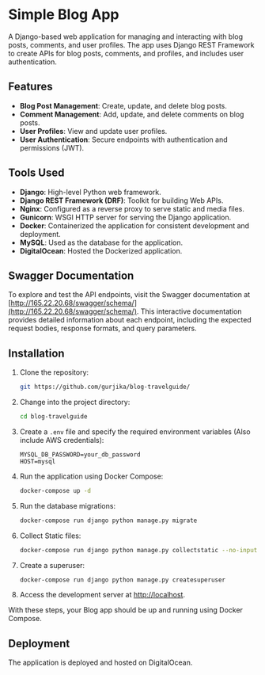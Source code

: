 # Simple Blog App

A Django-based web application for managing and interacting with blog posts, comments, and user profiles. The app uses Django REST Framework to create APIs for blog posts, comments, and profiles, and includes user authentication.

## Features

- **Blog Post Management**: Create, update, and delete blog posts.
- **Comment Management**: Add, update, and delete comments on blog posts.
- **User Profiles**: View and update user profiles.
- **User Authentication**: Secure endpoints with authentication and permissions (JWT).

## Tools Used

- **Django**: High-level Python web framework.
- **Django REST Framework (DRF)**: Toolkit for building Web APIs.
- **Nginx**: Configured as a reverse proxy to serve static and media files.
- **Gunicorn**: WSGI HTTP server for serving the Django application.
- **Docker**: Containerized the application for consistent development and deployment.
- **MySQL**: Used as the database for the application.
- **DigitalOcean**: Hosted the Dockerized application.


## Swagger Documentation

To explore and test the API endpoints, visit the Swagger documentation at [http://165.22.20.68/swagger/schema/](http://165.22.20.68/swagger/schema/). This interactive documentation provides detailed information about each endpoint, including the expected request bodies, response formats, and query parameters.

## Installation

1. Clone the repository:
    ```sh
    git https://github.com/gurjika/blog-travelguide/
    ```

2. Change into the project directory:
    ```sh
    cd blog-travelguide
    ```

3. Create a `.env` file and specify the required environment variables (Also include AWS credentials):
    ```env
    MYSQL_DB_PASSWORD=your_db_password
    HOST=mysql
    ```

4. Run the application using Docker Compose:
    ```sh
    docker-compose up -d
    ```

5. Run the database migrations:
    ```sh
    docker-compose run django python manage.py migrate
    ```

6. Collect Static files:
    ```sh
    docker-compose run django python manage.py collectstatic --no-input
    ```

7. Create a superuser:
    ```sh
    docker-compose run django python manage.py createsuperuser
    ```

8. Access the development server at [http://localhost](http://localhost).

With these steps, your Blog app should be up and running using Docker Compose.

## Deployment

The application is deployed and hosted on DigitalOcean.